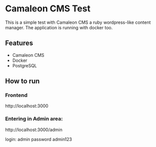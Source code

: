 # Camaleon CMS Test

This is a simple test with Camaleon CMS a ruby wordpress-like content manager. The application is running with docker too.

## Features

- Camaleon CMS
- Docker
- PostgreSQL

## How to run

### Frontend

http://localhost:3000

### Entering in Admin area:

http://localhost:3000/admin

login: admin
password admin123